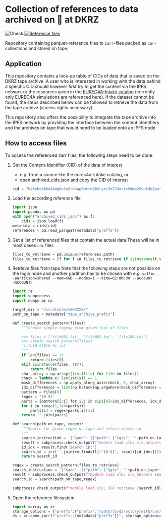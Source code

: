 # Collection of references to data archived on 📼 at DKRZ
![Check](https://github.com/observingclouds/tape_archive_index/actions/workflows/test.yml/badge.svg) [![Reference files](https://img.shields.io/badge/reference%20files-10.5281%2Fzenodo.7017188-blue)](https://doi.org/10.5281/zenodo.7017188)

Repository containing parquet-reference files to `zarr`-files packed as `car`-collections and stored on tape.

## Application
This repository contains a look-up table of CIDs of data that is saved on the DKRZ tape archive. A user who is interested in working with the data behind a specific CID should however first try to get the content via the IPFS network or the resources given in the [EUREC4A-Intake catalog](https://github.com/eurec4a/eurec4a-intake) (currently only EUREC4A simulations are referenced here). If the dataset cannot be found, the steps described below can be followed to retrieve the data from the tape archive (access rights necessary).

This repository also offers the possibility to integrate the tape archive into the IPFS network by providing the interface between the content identifiers and the archives on tape that would need to be loaded onto an IPFS node.

## How to access files
To access the referenced zarr files, the following steps need to be done:

1. Get the Content-Identifier (CID) of the data of interest
    - e.g. from a source like the eurec4a-intake catalog, or
    - open archived_cids.json and copy the CID of interest
    ```python
    cid = "bafybeibk4i64g6vku2rk4ap5wrrw2b3ryrr3n274vris5dmo25vuf4k3pu"
    ```
2. Load the according reference file
    ```python
    import json
    import pandas as pd
    with open("archived_cids.json") as f:
        cids = json.load(f)
    metadata = cids[cid]
    references = pd.read_parquet(metadata["preffs"])
    ```
3. Get a list of referenced files that contain the actual data
    These will be in most cases `car` files
    ```python
    files_to_retrieve = pd.unique(references.path)
    files_to_retrieve = [f for f in files_to_retrieve if isinstance(f,str)]
    ```
4. Retrieve files from tape
    Note that the following steps are not possible on the login node and another partition has to be chosen with e.g. `salloc --partition=shared --mem=6GB --nodes=1 --time=02:00:00 --account <ACCOUNT>`
    ```python
    import re
    import subprocess
    import numpy as np
    
    target_dir = "/scratch/m/mXXXXXX/"
    path_on_tape = metadata["tape_archive_prefix"]

    def create_search_pattern(files):
        """Create simple regexp from given list of files

        >>> files = ['file001.txt', 'file002.txt', 'file100.txt']
        >>> create_search_pattern(files)
        'file[0-9]0[0-9].txt'
        """
        if len(files) == 1:
            return files[0]
        elif isinstance(files, str):
            return files
        char_array = np.array([list(file) for file in files])
        check = lambda x: len(set(x)) == 1
        mask_differences = np.apply_along_axis(check, 0, char_array)
        idx_differences = list(np.hstack(np.argwhere(mask_differences == False)))
        pattern = files[0]
        regex = '[0-9]'
        parts = [pattern[i:j] for i,j in zip([0]+idx_differences, idx_differences[0:]+[None])]
        for i in range(1,len(parts)):
            parts[i] = regex+parts[i][1:]
        return ''.join(parts)
    
    def search(path_on_tape, regex):
        """Search for given regex on tape and return search id
        """
        search_instruction = '{"$and": [{"path": {"$gte": "'+path_on_tape+'", "$max_depth": 1}}, {"resources.name": {"$regex": "'+regex+'"}}]}'
        result = subprocess.check_output(f"module load slk; slk_helpers search_limited '{search_instruction}'", shell=True).decode()
        id_idx = result.find('Search ID:')
        search_id = int(''.join(re.findall(r"[0-9]", result[id_idx:])))
        return search_id
    
    regex = create_search_pattern(files_to_retrieve)
    search_instruction = '{"$and": [{"path": {"$gte": "'+path_on_tape+'", "$max_depth": 1}}, {"resources.name": {"$regex": "'+regex+'"}}]}'
    result = subprocess.check_output(f"module load slk; slk_helpers search_limited '{search_instruction}'", shell=True)
    search_id = search(path_on_tape,regex)
    
    subprocess.check_output(f"module load slk; slk retrieve {search_id} {target_dir}")
    ```

5. Open the reference filesystem
    ```python
    import xarray as xr
    storage_options = {"preffs":{"prefix":"/path/to/directory/with/car/files/"}}
    ds = xr.open_zarr(f"preffs::{metadata["preffs"]}", storage_options=storage_options)
    ```

